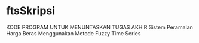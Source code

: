 # ftsSkripsi
KODE PROGRAM UNTUK MENUNTASKAN TUGAS AKHIR
Sistem Peramalan Harga Beras Menggunakan Metode Fuzzy Time Series
